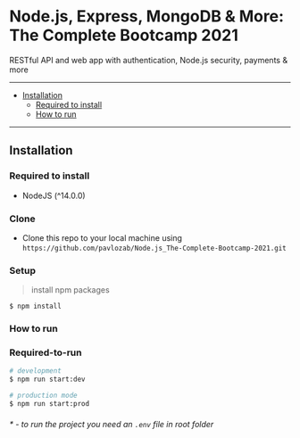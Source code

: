 # Node.js, Express, MongoDB & More: The Complete Bootcamp 2021

RESTful API and web app with authentication, Node.js security, payments & more

---

- [Installation](#installation)
  - [Required to install](#Required-to-install)
  - [How to run](#Required-to-run)

---

## Installation

### Required to install

- NodeJS (^14.0.0)

### Clone

- Clone this repo to your local machine using `https://github.com/pavlozab/Node.js_The-Complete-Bootcamp-2021.git`

### Setup

> install npm packages

```shell
$ npm install
```

### How to run

### Required-to-run

```bash
# development
$ npm run start:dev

# production mode
$ npm run start:prod
```

###### <a name="footnote">\*</a> - to run the project you need an `.env` file in root folder
